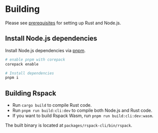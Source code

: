 # Building

Please see [prerequisites](./prerequisites) for setting up Rust and Node.js.

## Install Node.js dependencies

Install Node.js dependencies via [pnpm](https://pnpm.io/).

```bash
# enable pnpm with corepack
corepack enable

# Install dependencies
pnpm i
```

## Building Rspack

- Run `cargo build` to compile Rust code.
- Run `pnpm run build:cli:dev` to compile both Node.js and Rust code.
- If you want to build Rspack Wasm, run `pnpm run build:cli:dev:wasm`.

The built binary is located at `packages/rspack-cli/bin/rspack`.
